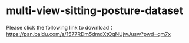 # multi-view-sitting-posture-dataset
Please click the following link to download：
 https://pan.baidu.com/s/1577RDm5dmdXtQqNUjwJusw?pwd=qm7x 
